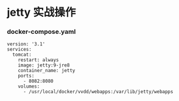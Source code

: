 # jetty 实战操作

### docker-compose.yaml

```
version: '3.1'
services:
  tomcat:
    restart: always
    image: jetty:9-jre8
    container_name: jetty
    ports:
      - 8082:8080
    volumes:
      - /usr/local/docker/vvdd/webapps:/var/lib/jetty/webapps
```

